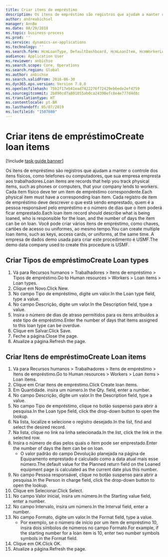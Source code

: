 ```yaml
---
title: Criar itens de empréstimo
description: Os itens de empréstimo são registros que ajudam a manter o controle dos itens físicos, como telefones ou computadores, que sua empresa empresta aos trabalhadores.
author: andreabichsel
manager: AnnBe
ms.date: 08/29/2018
ms.topic: business-process
ms.prod: ''
ms.service: dynamics-ax-applications
ms.technology: ''
ms.search.form: HcmLoanType, DefaultDashboard, HcmLoanItem, HcmWorkerLookUp
audience: Application User
ms.reviewer: anbichse
ms.search.scope: Core, Operations
ms.search.region: Global
ms.author: anbichse
ms.search.validFrom: 2016-06-30
ms.dyn365.ops.version: Version 7.0.0
ms.openlocfilehash: 75b2f17eb41ead7422276f72429eb6ede2ef4759
ms.sourcegitcommit: 2b890cd7a801055ab0ca24398efc8e4e777d4d8c
ms.translationtype: HT
ms.contentlocale: pt-BR
ms.lasthandoff: 05/07/2019
ms.locfileid: "1507880"
---
```

# <a name="create-loan-items"></a><span data-ttu-id="9bbe4-103">Criar itens de empréstimo</span><span class="sxs-lookup"><span data-stu-id="9bbe4-103">Create loan items</span></span>

[!include [task guide banner](../../includes/task-guide-banner.md)]

<span data-ttu-id="9bbe4-104">Os itens de empréstimo são registros que ajudam a manter o controle dos itens físicos, como telefones ou computadores, que sua empresa empresta aos trabalhadores.</span><span class="sxs-lookup"><span data-stu-id="9bbe4-104">Loan items are records that help you track physical items, such as phones or computers, that your company lends to workers.</span></span> <span data-ttu-id="9bbe4-105">Cada item físico deve ter um item de empréstimo correspondente.</span><span class="sxs-lookup"><span data-stu-id="9bbe4-105">Each physical item must have a corresponding loan item.</span></span> <span data-ttu-id="9bbe4-106">Cada registro de item de empréstimo deve descrever o que está sendo emprestado, quem é a pessoa responsável pelo empréstimo e o número de dias que o item poderá ficar emprestado.</span><span class="sxs-lookup"><span data-stu-id="9bbe4-106">Each loan item record should describe what is being loaned, who is responsible for the loan, and the number of days the item can be on loan.</span></span> <span data-ttu-id="9bbe4-107">Você pode criar vários itens de empréstimo, como chaves, cartões de acesso ou uniformes, ao mesmo tempo.</span><span class="sxs-lookup"><span data-stu-id="9bbe4-107">You can create multiple loan items, such as keys, access cards, or uniforms, at the same time.</span></span> <span data-ttu-id="9bbe4-108">A empresa de dados demo usada para criar este procedimento é USMF.</span><span class="sxs-lookup"><span data-stu-id="9bbe4-108">The demo data company used to create this procedure is USMF.</span></span>


## <a name="create-loan-types"></a><span data-ttu-id="9bbe4-109">Criar Tipos de empréstimo</span><span class="sxs-lookup"><span data-stu-id="9bbe4-109">Create Loan types</span></span>
1. <span data-ttu-id="9bbe4-110">Vá para Recursos humanos > Trabalhadores > Itens de empréstimo > Tipos de empréstimo.</span><span class="sxs-lookup"><span data-stu-id="9bbe4-110">Go to Human resources > Workers > Loan items > Loan types.</span></span>
2. <span data-ttu-id="9bbe4-111">Clique em Novo.</span><span class="sxs-lookup"><span data-stu-id="9bbe4-111">Click New.</span></span>
3. <span data-ttu-id="9bbe4-112">No campo Tipo de empréstimo, digite um valor.</span><span class="sxs-lookup"><span data-stu-id="9bbe4-112">In the Loan type field, type a value.</span></span>
4. <span data-ttu-id="9bbe4-113">No campo Descrição, digite um valor.</span><span class="sxs-lookup"><span data-stu-id="9bbe4-113">In the Description field, type a value.</span></span>
5. <span data-ttu-id="9bbe4-114">Insira o número de dias de atraso permitidos para os itens atribuídos a este tipo de empréstimo.</span><span class="sxs-lookup"><span data-stu-id="9bbe4-114">Enter the number of days that items assigned to this loan type can be overdue.</span></span> 
6. <span data-ttu-id="9bbe4-115">Clique em Salvar.</span><span class="sxs-lookup"><span data-stu-id="9bbe4-115">Click Save.</span></span>
7. <span data-ttu-id="9bbe4-116">Feche a página.</span><span class="sxs-lookup"><span data-stu-id="9bbe4-116">Close the page.</span></span>
8. <span data-ttu-id="9bbe4-117">Atualize a página.</span><span class="sxs-lookup"><span data-stu-id="9bbe4-117">Refresh the page.</span></span>

## <a name="create-loan-items"></a><span data-ttu-id="9bbe4-118">Criar Itens de empréstimo</span><span class="sxs-lookup"><span data-stu-id="9bbe4-118">Create Loan items</span></span>
1. <span data-ttu-id="9bbe4-119">Vá para Recursos humanos > Trabalhadores > Itens de empréstimo > Itens de empréstimo.</span><span class="sxs-lookup"><span data-stu-id="9bbe4-119">Go to Human resources > Workers > Loan items > Loan items.</span></span>
2. <span data-ttu-id="9bbe4-120">Clique em Criar itens de empréstimo.</span><span class="sxs-lookup"><span data-stu-id="9bbe4-120">Click Create loan items.</span></span>
3. <span data-ttu-id="9bbe4-121">Em Quantidade. insira um número.</span><span class="sxs-lookup"><span data-stu-id="9bbe4-121">In the Qty. field, enter a number.</span></span>
4. <span data-ttu-id="9bbe4-122">No campo Descrição, digite um valor.</span><span class="sxs-lookup"><span data-stu-id="9bbe4-122">In the Description field, type a value.</span></span>
5. <span data-ttu-id="9bbe4-123">No campo Tipo de empréstimo, clique no botão suspenso para abrir a pesquisa.</span><span class="sxs-lookup"><span data-stu-id="9bbe4-123">In the Loan type field, click the drop-down button to open the lookup.</span></span>
6. <span data-ttu-id="9bbe4-124">Na lista, localize e selecione o registro desejado.</span><span class="sxs-lookup"><span data-stu-id="9bbe4-124">In the list, find and select the desired record.</span></span>
7. <span data-ttu-id="9bbe4-125">Na lista, clique no link na linha selecionada.</span><span class="sxs-lookup"><span data-stu-id="9bbe4-125">In the list, click the link in the selected row.</span></span>
8. <span data-ttu-id="9bbe4-126">Insira o número de dias pelos quais o item pode ser emprestado.</span><span class="sxs-lookup"><span data-stu-id="9bbe4-126">Enter the number of days the item can be on loan.</span></span>
    * <span data-ttu-id="9bbe4-127">O valor padrão do campo Devolução planejada na página de Equipamento emprestado é calculado como a data atual mais esse número.</span><span class="sxs-lookup"><span data-stu-id="9bbe4-127">The default value for the Planned return field on the Loaned equipment page is calculated as the current date plus this number.</span></span>  
9. <span data-ttu-id="9bbe4-128">No campo Pessoa responsável, clique no botão suspenso para abrir a pesquisa.</span><span class="sxs-lookup"><span data-stu-id="9bbe4-128">In the Person in charge field, click the drop-down button to open the lookup.</span></span>
10. <span data-ttu-id="9bbe4-129">Clique em Selecionar.</span><span class="sxs-lookup"><span data-stu-id="9bbe4-129">Click Select.</span></span>
11. <span data-ttu-id="9bbe4-130">No campo Valor inicial, insira um número.</span><span class="sxs-lookup"><span data-stu-id="9bbe4-130">In the Starting value field, enter a number.</span></span>
12. <span data-ttu-id="9bbe4-131">No campo Intervalo, insira um número.</span><span class="sxs-lookup"><span data-stu-id="9bbe4-131">In the Interval field, enter a number.</span></span>
13. <span data-ttu-id="9bbe4-132">No campo Formato, digite um valor.</span><span class="sxs-lookup"><span data-stu-id="9bbe4-132">In the Format field, type a value.</span></span>
    * <span data-ttu-id="9bbe4-133">Por exemplo, se o número de início por um item de empréstimo 10, insira dois símbolos de números no campo Formato.</span><span class="sxs-lookup"><span data-stu-id="9bbe4-133">For example, if the starting number for a loan item is 10, enter two number symbols symbols in the Format field.</span></span>  
14. <span data-ttu-id="9bbe4-134">Clique em OK.</span><span class="sxs-lookup"><span data-stu-id="9bbe4-134">Click OK.</span></span>
15. <span data-ttu-id="9bbe4-135">Atualize a página.</span><span class="sxs-lookup"><span data-stu-id="9bbe4-135">Refresh the page.</span></span>

